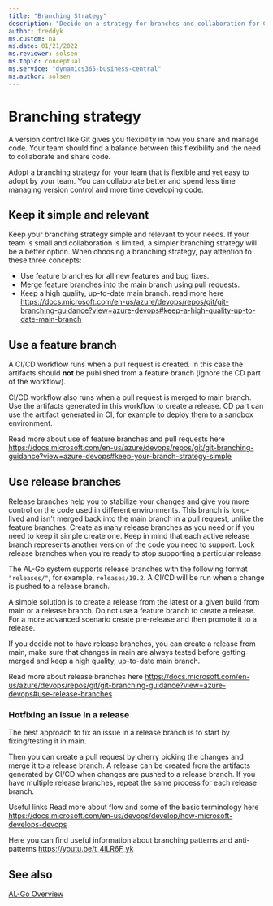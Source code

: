 ```yaml
---
title: "Branching Strategy"
description: "Decide on a strategy for branches and collaboration for CI/CD and AL-Go for Business Central"
author: freddyk
ms.custom: na
ms.date: 01/21/2022
ms.reviewer: solsen
ms.topic: conceptual
ms.service: "dynamics365-business-central"
ms.author: solsen
---
```


# Branching strategy

A version control like Git gives you flexibility in how you share and manage code. Your team should find a balance between this flexibility and the need to collaborate and share code.

Adopt a branching strategy for your team that is flexible and yet easy to adopt by your team. You can collaborate better and spend less time managing version control and more time developing code.

## Keep it simple and relevant

Keep your branching strategy simple and relevant to your needs. If your team is small and collaboration is limited, a simpler branching strategy will be a better option. When choosing a branching strategy, pay attention to these three concepts:

- Use feature branches for all new features and bug fixes.
- Merge feature branches into the main branch using pull requests.
- Keep a high quality, up-to-date main branch. read more here https://docs.microsoft.com/en-us/azure/devops/repos/git/git-branching-guidance?view=azure-devops#keep-a-high-quality-up-to-date-main-branch

## Use a feature branch

A CI/CD workflow runs when a pull request is created. In this case the artifacts should **not** be published from a feature branch (ignore the CD part of the workflow).

CI/CD workflow also runs when a pull request is merged to main branch. Use the artifacts generated in this workflow to create a release. CD part can use the artifact generated in CI, for example to deploy them to a sandbox environment.

Read more about use of feature branches and pull requests here https://docs.microsoft.com/en-us/azure/devops/repos/git/git-branching-guidance?view=azure-devops#keep-your-branch-strategy-simple

## Use release branches

Release branches help you to stabilize your changes and give you more control on the code used in different environments. This branch is long-lived and isn't merged back into the main branch in a pull request, unlike the feature branches. Create as many release branches as you need or if you need to keep it simple create one. Keep in mind that each active release branch represents another version of the code you need to support. Lock release branches when you're ready to stop supporting a particular release.

The AL-Go system supports release branches with the following format `"releases/"`, for example, `releases/19.2`. A CI/CD will be run when a change is pushed to a release branch.

A simple solution is to create a release from the latest or a given build from main or a release branch. Do not use a feature branch to create a release. For a more advanced scenario create pre-release and then promote it to a release.

If you decide not to have release branches, you can create a release from main, make sure that changes in main are always tested before getting merged and keep a high quality, up-to-date main branch.

Read more about release branches here https://docs.microsoft.com/en-us/azure/devops/repos/git/git-branching-guidance?view=azure-devops#use-release-branches

### Hotfixing an issue in a release

The best approach to fix an issue in a release branch is to start by fixing/testing it in main.

Then you can create a pull request by cherry picking the changes and merge it to a release branch. A release can be created from the artifacts generated by CI/CD when changes are pushed to a release branch. If you have multiple release branches, repeat the same process for each release branch.

Useful links Read more about flow and some of the basic terminology here https://docs.microsoft.com/en-us/devops/develop/how-microsoft-develops-devops

Here you can find useful information about branching patterns and anti-patterns https://youtu.be/t_4lLR6F_yk

## See also

[AL-Go Overview](algo-overview.md)  